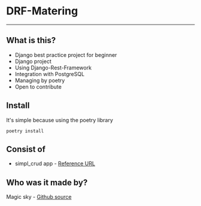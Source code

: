 # DRF-Matering
---------------
## What is this?

- Django best practice project for beginner
- Django project
- Using Django-Rest-Framework
- Integration with PostgreSQL
- Managing by poetry
- Open to contribute

## Install
It's simple because using the poetry library

```shell
poetry install
```

## Consist of

- simpl_crud app - [Reference URL](https://www.bezkoder.com/django-postgresql-crud-rest-framework/)

## Who was it made by?
Magic sky - [Github source](https://github.com/YSHgroup/DRF-mastering)
